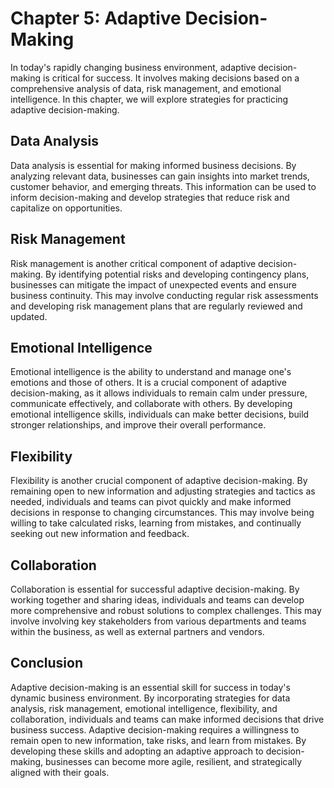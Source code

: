 Chapter 5: Adaptive Decision-Making
===================================

In today's rapidly changing business environment, adaptive decision-making is critical for success. It involves making decisions based on a comprehensive analysis of data, risk management, and emotional intelligence. In this chapter, we will explore strategies for practicing adaptive decision-making.

Data Analysis
-------------

Data analysis is essential for making informed business decisions. By analyzing relevant data, businesses can gain insights into market trends, customer behavior, and emerging threats. This information can be used to inform decision-making and develop strategies that reduce risk and capitalize on opportunities.

Risk Management
---------------

Risk management is another critical component of adaptive decision-making. By identifying potential risks and developing contingency plans, businesses can mitigate the impact of unexpected events and ensure business continuity. This may involve conducting regular risk assessments and developing risk management plans that are regularly reviewed and updated.

Emotional Intelligence
----------------------

Emotional intelligence is the ability to understand and manage one's emotions and those of others. It is a crucial component of adaptive decision-making, as it allows individuals to remain calm under pressure, communicate effectively, and collaborate with others. By developing emotional intelligence skills, individuals can make better decisions, build stronger relationships, and improve their overall performance.

Flexibility
-----------

Flexibility is another crucial component of adaptive decision-making. By remaining open to new information and adjusting strategies and tactics as needed, individuals and teams can pivot quickly and make informed decisions in response to changing circumstances. This may involve being willing to take calculated risks, learning from mistakes, and continually seeking out new information and feedback.

Collaboration
-------------

Collaboration is essential for successful adaptive decision-making. By working together and sharing ideas, individuals and teams can develop more comprehensive and robust solutions to complex challenges. This may involve involving key stakeholders from various departments and teams within the business, as well as external partners and vendors.

Conclusion
----------

Adaptive decision-making is an essential skill for success in today's dynamic business environment. By incorporating strategies for data analysis, risk management, emotional intelligence, flexibility, and collaboration, individuals and teams can make informed decisions that drive business success. Adaptive decision-making requires a willingness to remain open to new information, take risks, and learn from mistakes. By developing these skills and adopting an adaptive approach to decision-making, businesses can become more agile, resilient, and strategically aligned with their goals.
